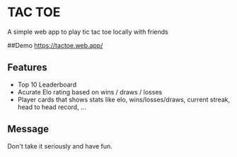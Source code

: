 # TAC TOE
A simple web app to play tic tac toe locally with friends

##Demo
https://tactoe.web.app/

## Features
 * Top 10 Leaderboard
 * Acurate Elo rating based on wins / draws / losses
 * Player cards that shows stats like elo, wins/losses/draws, current streak, head to head record, ...

## Message
Don't take it seriously and have fun.
